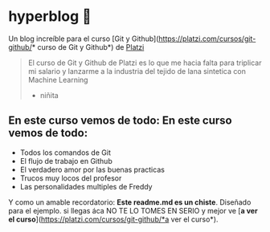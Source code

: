 # hyperblog 🧡
Un blog increíble para el curso [Git y Github](https://platzi.com/cursos/git-github/* curso de Git y Github*) de [Platzi](https://platzi.com/*Platzi*)
> El curso de Git y Github de Platzi es lo que me hacia falta para triplicar mi salario y lanzarme a la industria del tejido de lana sintetica con Machine Learning
> * niñita
## En este curso vemos de todo: En este curso vemos de todo:
* Todos los comandos de Git
* El flujo de trabajo en Github
* El verdadero amor por las buenas practicas
* Trucos muy locos del profesor
* Las personalidades multiples de Freddy

Y como un amable recordatorio: **Este readme.md es un chiste**. Diseñado para el ejemplo. si llegas áca NO TE LO TOMES EN SERIO y mejor ve [**a ver el curso**](https://platzi.com/cursos/git-github/*a ver el curso*).